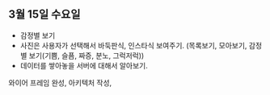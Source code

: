## 3월 15일 수요일   

- 감정별 보기  
- 사진은 사용자가 선택해서 바둑판식, 인스타식 보여주기.
(목록보기, 모아보기, 감정별 보기(기쁨, 슬픔, 짜증, 분노, 그럭저럭))      
- 데이터를 쌓아놓을 서버에 대해서 알아보기.  

와이어 프레임 완성, 아키텍처 작성,
